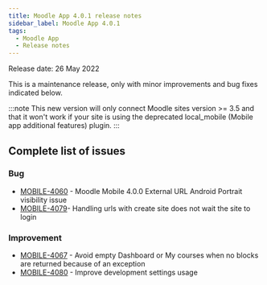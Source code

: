 ```yaml
---
title: Moodle App 4.0.1 release notes
sidebar_label: Moodle App 4.0.1
tags:
  - Moodle App
  - Release notes
---
```


Release date: 26 May 2022

This is a maintenance release, only with minor improvements and bug fixes indicated below.

:::note
This new version will only connect Moodle sites version >= 3.5 and that it won't work if your site is using the deprecated local_mobile (Mobile app additional features) plugin.
:::

## Complete list of issues

### Bug

- [MOBILE-4060](https://tracker.moodle.org/browse/MOBILE-4060) - Moodle Mobile 4.0.0 External URL Android Portrait visibility issue
- [MOBILE-4079](https://tracker.moodle.org/browse/MOBILE-4079)- Handling urls with create site does not wait the site to login

### Improvement

- [MOBILE-4067](https://tracker.moodle.org/browse/MOBILE-4067) - Avoid empty Dashboard or My courses when no blocks are returned because of an exception
- [MOBILE-4080](https://tracker.moodle.org/browse/MOBILE-4080) - Improve development settings usage
